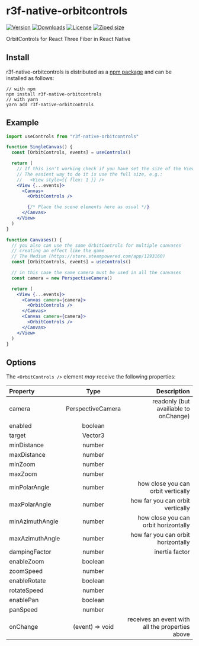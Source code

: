 # r3f-native-orbitcontrols

<a href="https://github.com/TiagoCavalcante/r3f-native-orbitcontrols/releases"><img alt="Version" src="https://img.shields.io/npm/v/r3f-native-orbitcontrols" /></a>
<a href="https://npmjs.com/package/r3f-native-orbitcontrols"><img alt="Downloads" src="https://img.shields.io/npm/dt/r3f-native-orbitcontrols.svg" /></a>
<a href="https://github.com/TiagoCavalcante/r3f-native-orbitcontrols/blob/main/LICENSE"><img alt="License" src="https://img.shields.io/npm/l/r3f-native-orbitcontrols.svg" /></a>
<a href="https://bundlephobia.com/package/r3f-native-orbitcontrols"><img alt="Ziped size" src="https://img.shields.io/bundlephobia/minzip/r3f-native-orbitcontrols" /></a>

OrbitControls for React Three Fiber in React Native

## Install

r3f-native-orbitcontrols is distributed as a [npm package](https://www.npmjs.com/package/r3f-native-orbitcontrols) and can be installed as follows:

```
// with npm
npm install r3f-native-orbitcontrols
// with yarn
yarn add r3f-native-orbitcontrols
```

## Example

```jsx
import useControls from "r3f-native-orbitcontrols"

function SingleCanvas() {
  const [OrbitControls, events] = useControls()

  return (
    // If this isn't working check if you have set the size of the View.
    // The easiest way to do it is use the full size, e.g.:
    //   <View style={{ flex: 1 }} />
    <View {...events}>
      <Canvas>
        <OrbitControls />

        {/* Place the scene elements here as usual */}
      </Canvas>
    </View>
  )
}

function Canvases() {
  // you also can use the same OrbitControls for multiple canvases
  // creating an effect like the game
  // The Medium (https://store.steampowered.com/app/1293160)
  const [OrbitControls, events] = useControls()

  // in this case the same camera must be used in all the canvases
  const camera = new PerspectiveCamera()

  return (
    <View {...events}>
      <Canvas camera={camera}>
        <OrbitControls />
      </Canvas>
      <Canvas camera={camera}>
        <OrbitControls />
      </Canvas>
    </View>
  )
}
```

## Options

The `<OrbitControls />` element _may_ receive the following properties:

| Property        |       Type        |                                     Description |
| :-------------- | :---------------: | ----------------------------------------------: |
| camera          | PerspectiveCamera |           readonly (but availiable to onChange) |
| enabled         |      boolean      |                                                 |
| target          |      Vector3      |                                                 |
| minDistance     |      number       |                                                 |
| maxDistance     |      number       |                                                 |
| minZoom         |      number       |                                                 |
| maxZoom         |      number       |                                                 |
| minPolarAngle   |      number       |              how close you can orbit vertically |
| maxPolarAngle   |      number       |                how far you can orbit vertically |
| minAzimuthAngle |      number       |            how close you can orbit horizontally |
| maxAzimuthAngle |      number       |              how far you can orbit horizontally |
| dampingFactor   |      number       |                                  inertia factor |
| enableZoom      |      boolean      |                                                 |
| zoomSpeed       |      number       |                                                 |
| enableRotate    |      boolean      |                                                 |
| rotateSpeed     |      number       |                                                 |
| enablePan       |      boolean      |                                                 |
| panSpeed        |      number       |                                                 |
| onChange        |  (event) => void  | receives an event with all the properties above |
